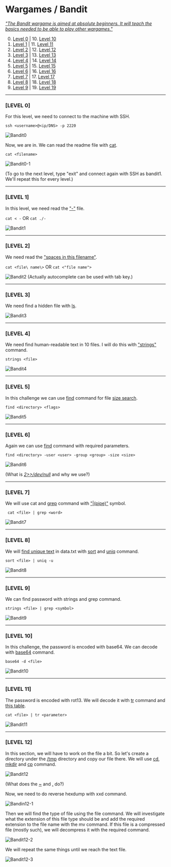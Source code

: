 # Wargames / Bandit

[*"The Bandit wargame is aimed at absolute beginners. It will teach the basics needed to be able to play other wargames."*](https://overthewire.org/wargames/bandit/)

0. [Level 0](#level-0) | 10. [Level 10](#level-10)
1. [Level 1](#level-1) | 11. [Level 11](#level-11)
2. [Level 2](#level-2) | 12. [Level 12](#level-12)
3. [Level 3](#level-3) | 13. [Level 13](#level-13)
4. [Level 4](#level-4) | 14. [Level 14](#level-14)
5. [Level 5](#level-5) | 15. [Level 15](#level-15)
6. [Level 6](#level-6) | 16. [Level 16](#level-16)
7. [Level 7](#level-7) | 17. [Level 17](#level-17)
8. [Level 8](#level-8) | 18. [Level 18](#level-18)
9. [Level 9](#level-9) | 19. [Level 19](#level-19)
******

### [LEVEL 0]
For this level, we need to connect to the machine with SSH.

`ssh <username>@<ip/DNS> -p 2220`

![Bandit0](.Images/bandit0.png)

Now, we are in. We can read the readme file with [cat](https://www.cyberciti.biz/faq/howto-use-cat-command-in-unix-linux-shell-script/).

`cat <filename>`

![Bandit0-1](.Images/bandit0-1.png)

(To go to the next level, type "exit" and connect again with SSH as bandit1. We'll repeat this for every level.)
******

### [LEVEL 1]
In this level, we need read the ["-"](https://www.google.com/search?q=dashed+filename) file.

`cat < -` OR `cat ./-`

![Bandit1](.Images/bandit1.png)
******

### [LEVEL 2]
We need read the ["spaces in this filename"](https://linoxide.com/linux-command/how-to-read-filename-with-spaces-in-linux/).

`cat <file\ name\>` OR `cat <"file name">`

![Bandit2](.Images/bandit2.png)
(Actually autocomplete can be used with tab key.)
******

### [LEVEL 3]
We need find a hidden file with [ls](https://www.rapidtables.com/code/linux/ls.html).

![Bandit3](.Images/bandit3.png)
******

### [LEVEL 4]
We need find human-readable text in 10 files. I will do this with ["strings"](https://www.howtogeek.com/427805/how-to-use-the-strings-command-on-linux/) command.

`strings <file>`

![Bandit4](.Images/bandit4.png)
******

### [LEVEL 5]
In this challenge we can use [find](https://www.man7.org/linux/man-pages/man1/find.1.html) command for file [size search](https://linuxconfig.org/how-to-use-find-command-to-search-for-files-based-on-file-size).

`find <directory> <flags>`

![Bandit5](.Images/bandit5.png)
******

### [LEVEL 6]
Again we can use [find](https://www.man7.org/linux/man-pages/man1/find.1.html) command with required parameters.

`find <directory> -user <user> -group <group> -size <size>`

![Bandit6](.Images/bandit6.png)

(What is [*2>>/dev/null*](https://askubuntu.com/questions/350208/what-does-2-dev-null-mean) and why we use?)
******

### [LEVEL 7]
We will use cat and [grep](https://linux.die.net/man/1/grep) command with ["|(pipe)"](https://www.howtogeek.com/438882/how-to-use-pipes-on-linux/) symbol.

` cat <file> | grep <word>`

![Bandit7](.Images/bandit7.png)
******

### [LEVEL 8]
We will [find unique text](https://stackoverflow.com/questions/13778273/find-unique-lines#13778360) in data.txt with [sort](https://www.man7.org/linux/man-pages/man1/sort.1.html) and [uniq](https://man7.org/linux/man-pages/man1/uniq.1.html) command.

`sort <file> | uniq -u`

![Bandit8](.Images/bandit8.png)
******

### [LEVEL 9]
We can find password with strings and grep command.

`strings <file> | grep <symbol>`

![Bandit9](.Images/bandit9.png)
******

### [LEVEL 10]
In this challenge, the password is encoded with base64. We can decode with [base64](https://www.man7.org/linux/man-pages/man1/base64.1.html) command.

`base64 -d <file>`

![Bandit10](.Images/bandit10.png)
******

### [LEVEL 11]
The password is encoded with rot13. We will decode it with [tr](https://man7.org/linux/man-pages/man1/tr.1.html) command and [this table](https://www.chmag.in/articles/momsguide/decoding-rot-using-the-echo-and-tr-commands-in-your-linux-terminal/).

`cat <file> | tr <parameter>`

![Bandit11](.Images/bandit11.png)
******

### [LEVEL 12]
In this section, we will have to work on the file a bit. So let's create a directory under the [/tmp](https://www.fosslinux.com/41739/linux-tmp-directory-everything-you-need-to-know.htm) directory and copy our file there. We will use [cd](https://man7.org/linux/man-pages/man1/cd.1p.html), [mkdir](https://man7.org/linux/man-pages/man1/mkdir.1.html) and [cp](https://man7.org/linux/man-pages/man1/cp.1.html) command.

![Bandit12](.Images/bandit12.png)

(What does the [~](https://www.gnu.org/software/bash/manual/html_node/Tilde-Expansion.html) and [.](https://www.linux.com/training-tutorials/linux-tools-meaning-dot/) do?) 

Now, we need to do reverse hexdump with xxd command.

![Bandin12-1](.Images/bandit12-1.png)

Then we will find the type of file using the file command. We will investigate what the extension of this file type should be and add the required extension to the file name with the mv command. If this file is a compressed file (mostly such), we will decompress it with the required command.

![Bandit12-2](.Images/bandit12-2.png)

We will repeat the same things until we reach the text file.

![Bandit12-3](.Images/bandit12-3.png)

